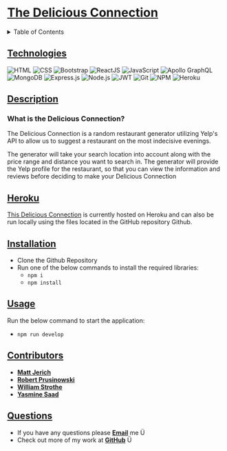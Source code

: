 # [The Delicious Connection](https://github.com/ysaad01/the-delicious-connection)

<details id="table-of-contents">
  <summary>Table of Contents</summary>
  <ul>
    <li><a href="#technologies">Technologies</a></li>
    <li><a href="#description">Description</a></li>
    <li><a href="#heroku">Heroku</a></li>
    <li><a href="#installtion">Installation</a></li>
    <li><a href="#usage">Usage</a></li>
    <li><a href="#contributors">Contributors</a></li>
    <li><a href="#questions">Questions</a></li>
  </ul>
</details>

## [Technologies](#table-of-contents)

![HTML](https://img.shields.io/badge/-HTML-E34F26?logo=html5&logoColor=white)
![CSS](https://img.shields.io/badge/-CSS-1572B6?logo=css3&logoColor=white)
![Bootstrap](https://img.shields.io/badge/-Bootstrap-7952B3?logo=Bootstrap&logoColor=white)
![ReactJS](https://img.shields.io/badge/-ReactJs-61DAFB?logo=react)
![JavaScript](https://img.shields.io/badge/-JavaScript-007396?logo=JavaScript&logoColor=white)
![Apollo GraphQL](https://img.shields.io/static/v1?style=for-the-badge&message=Apollo+GraphQL&color=311C87&logo=Apollo+GraphQL&logoColor=FFFFFF&label=)
![MongoDB](https://img.shields.io/badge/MongoDB-%234ea94b.svg?style=for-the-badge&logo=mongodb&logoColor=white)
![Express.js](https://img.shields.io/badge/express.js-%23404d59.svg?style=for-the-badge&logo=express&logoColor=%2361DAFB)
![Node.js](https://img.shields.io/badge/-Node.js-339933?logo=Node.js&logoColor=white)
![JWT](https://img.shields.io/badge/JWT-black?style=for-the-badge&logo=JSON%20web%20tokens)
![Git](https://img.shields.io/badge/-Git-F05032?logo=Git&logoColor=white)
![NPM](https://img.shields.io/badge/-npm-CB3837?logo=npm&logoColor=white)
![Heroku](https://img.shields.io/badge/Heroku-430098?logo=Git&logoColor=white)

## [Description](#table-of-contents)

### **What is the Delicious Connection?**

<p> The Delicious Connection is a random restaurant generator utilizing Yelp's API to allow us to suggest a restaurant on the most indecisive evenings.</p>

<p> The generator will take your search location into account along with the price range and distance you want to search in. The generator will provide the Yelp profile for the restaurant, so that you can view the information and reviews before deciding to make your Delicious Connection </p>

## [Heroku](#table-of-contents)

[This Delicious Connection](https://delcon.herokuapp.com/) is currently hosted on Heroku and can also be run locally using the files located in the GitHub repository Github.

## [Installation](#table-of-contents)

- Clone the Github Repository
- Run one of the below commands to install the required libraries:
  - `npm i`
  - `npm install`

## [Usage](#table-of-contents)

Run the below command to start the application:

- `npm run develop`

## [Contributors](#table-of-contents)

- [**Matt Jerich**](https://github.com/MJerich)
- [**Robert Prusinowski**](https://github.com/bobpruz)
- [**William Strothe**](https://github.com/wwstrothe)
- [**Yasmine Saad**](https://github.com/ysaad01)

## [Questions](#table-of-contents)

- If you have any questions please [**Email**](mailto:ysaad2325@gmail.com) me Ü
- Check out more of my work at [**GitHub**](https://github.com/ysaad01) Ü
